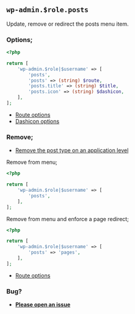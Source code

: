 ## `wp-admin.$role.posts`

Update, remove or redirect the posts menu item.

### Options;

```php
<?php

return [
    'wp-admin.$role|$username' => [
        'posts',
        'posts' => (string) $route,
        'posts.title' => (string) $title,
        'posts.icon' => (string) $dashicon,
    ],
];
```

- [Route options](../route-options.md)
- [Dashicon options](https://developer.wordpress.org/resource/dashicons/#editor-customchar)

### Remove;

- [Remove the post type on an application level](../application/posttype)

Remove from menu;

```php
<?php

return [
    'wp-admin.$role|$username' => [
        'posts',
    ],
];
```

Remove from menu and enforce a page redirect;

```php
<?php

return [
    'wp-admin.$role|$username' => [
        'posts' => 'pages',
    ],
];
```

- [Route options](../route-options.md)

### Bug?

- **[Please open an issue](https://github.com/darrenjacoby/intervention/issues/new?title=[wp-admin.posts]&labels=bug&assignees=darrenjacoby)**
